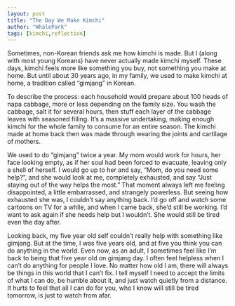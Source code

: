 ```yaml
---
layout: post
title: "The Day We Make Kimchi"
author: "WhalePark"
tags: [kimchi,reflection]
---
```


Sometimes, non-Korean friends ask me how kimchi is made. But I (along with most young Koreans) have never actually made kimchi myself. These days, kimchi feels more like something you buy, not something you make at home. But until about 30 years ago, in my family, we used to make kimchi at home, a tradition called “gimjang” in Korean.

To describe the process: each household would prepare about 100 heads of napa cabbage, more or less depending on the family size. You wash the cabbage, salt it for several hours, then stuff each layer of the cabbage leaves with seasoned filling. It’s a massive undertaking, making enough kimchi for the whole family to consume for an entire season. The kimchi made at home back then was made through wearing the joints and cartilage of mothers. 

We used to do “gimjang” twice a year. My mom would work for hours, her face looking empty, as if her soul had been forced to evacuate, leaving only a shell of herself. I would go up to her and say, “Mom, do you need some help?”, and she would look at me, completely exhausted, and say “Just staying out of the way helps the most.” That moment always left me feeling disappointed, a little embarrassed, and strangely powerless. But seeing how exhausted she was, I couldn’t say anything back. I’d go off and watch some cartoons on TV for a while, and when I came back, she’d still be working. I’d want to ask again if she needs help but I wouldn’t. She would still be tired even the day after.

Looking back, my five year old self couldn’t really help with something like gimjang. But at the time, I was five years old, and at five you think you can do anything in the world. Even now, as an adult, I sometimes feel like I’m back to being that five year old on gimjang day. I often feel helpless when I can’t do anything for people I love. No matter how old I am, there will always be things in this world that I can’t fix. I tell myself I need to accept the limits of what I can do, be humble about it, and just watch quietly from a distance. It hurts to feel that all I can do for you, who I know will still be tired tomorrow, is just to watch from afar.
